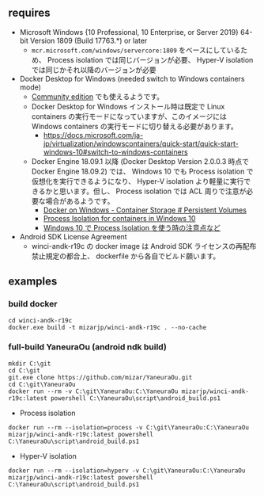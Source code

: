 ## requires

- Microsoft Windows {10 Professional, 10 Enterprise, or Server 2019} 64-bit Version 1809 (Build 17763.*) or later
  - `mcr.microsoft.com/windows/servercore:1809` をベースにしているため、 Process isolation では同じバージョンが必要、 Hyper-V isolation では同じかそれ以降のバージョンが必要
- Docker Desktop for Windows (needed switch to Windows containers mode)
  - [Community edition](https://hub.docker.com/editions/community/docker-ce-desktop-windows) でも使えるようです。
  - Docker Desktop for Windows インストール時は既定で Linux containers の実行モードになっていますが、このイメージには Windows containers の実行モードに切り替える必要があります。
    - https://docs.microsoft.com/ja-jp/virtualization/windowscontainers/quick-start/quick-start-windows-10#switch-to-windows-containers
  - Docker Engine 18.09.1 以降 (Docker Desktop Version 2.0.0.3 時点で Docker Engine 18.09.2) では、 Windows 10 でも Process isolation で仮想化を実行できるようになり、 Hyper-V isolation より軽量に実行できるかと思います。但し、 Process isolation では ACL 周りで注意が必要な場合があるようです。
    - [Docker on Windows - Container Storage # Persistent Volumes](https://docs.microsoft.com/en-us/virtualization/windowscontainers/manage-containers/container-storage#persistent-volumes)
    - [Process Isolation for containers in Windows 10](https://blogs.msdn.microsoft.com/freddyk/2019/01/13/process-isolation-for-containers-in-windows-10/)
    - [Windows 10 で Process Isolation を使う時の注意点など](https://blog.shibayan.jp/entry/20190208/1549617101)
- Android SDK License Agreement
  - winci-andk-r19c の docker image は Android SDK ライセンスの再配布禁止規定の都合上、 dockerfile から各自でビルド願います。

## examples

### build docker

```
cd winci-andk-r19c
docker.exe build -t mizarjp/winci-andk-r19c . --no-cache
```

### full-build YaneuraOu (android ndk build)

```
mkdir C:\git
cd C:\git
git.exe clone https://github.com/mizar/YaneuraOu.git
cd C:\git\YaneuraOu
docker run --rm -v C:\git\YaneuraOu:C:\YaneuraOu mizarjp/winci-andk-r19c:latest powershell C:\YaneuraOu\script\android_build.ps1
```

- Process isolation

```
docker run --rm --isolation=process -v C:\git\YaneuraOu:C:\YaneuraOu mizarjp/winci-andk-r19c:latest powershell C:\YaneuraOu\script\android_build.ps1
```

- Hyper-V isolation

```
docker run --rm --isolation=hyperv -v C:\git\YaneuraOu:C:\YaneuraOu mizarjp/winci-andk-r19c:latest powershell C:\YaneuraOu\script\android_build.ps1
```
